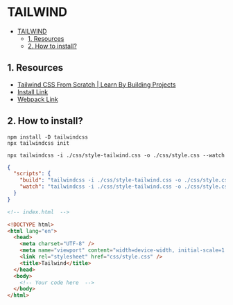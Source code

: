 # TAILWIND

- [TAILWIND](#tailwind)
  - [1. Resources](#1-resources)
  - [2. How to install?](#2-how-to-install)

## 1. Resources

- [Tailwind CSS From Scratch | Learn By Building Projects](https://www.udemy.com/course/tailwind-from-scratch/)
- [Install Link](https://tailwindcss.com/docs/installation)
- [Webpack Link](https://webpack.js.org)

## 2. How to install?

```Shell
npm install -D tailwindcss
npx tailwindcss init

npx tailwindcss -i ./css/style-tailwind.css -o ./css/style.css --watch
```

```json
{
  "scripts": {
    "build": "tailwindcss -i ./css/style-tailwind.css -o ./css/style.css",
    "watch": "tailwindcss -i ./css/style-tailwind.css -o ./css/style.css --watch"
  }
}
```

```html
<!-- index.html  -->

<!DOCTYPE html>
<html lang="en">
  <head>
    <meta charset="UTF-8" />
    <meta name="viewport" content="width=device-width, initial-scale=1.0" />
    <link rel="stylesheet" href="css/style.css" />
    <title>Tailwind</title>
  </head>
  <body>
    <!-- Your code here  -->
  </body>
</html>
```
